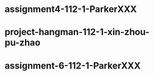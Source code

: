 # assignment4-112-1-ParkerXXX
# project-hangman-112-1-xin-zhou-pu-zhao
# assignment-6-112-1-ParkerXXX
